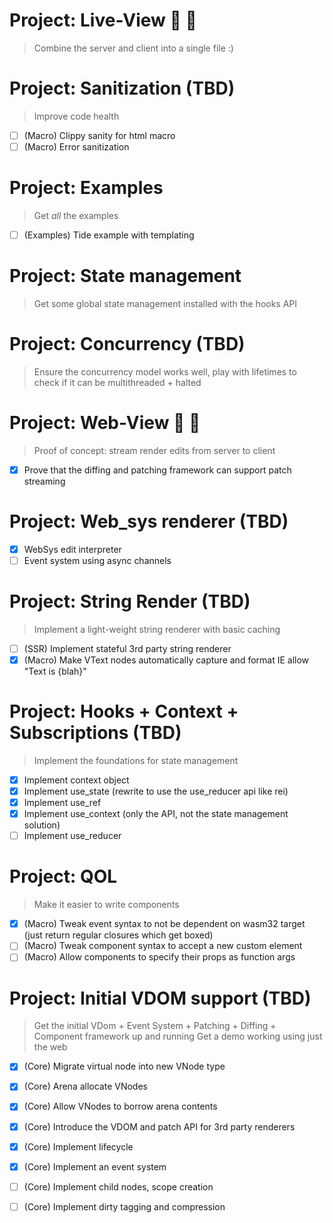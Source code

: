 


# Project: Live-View 🤲 🍨
> Combine the server and client into a single file :) 


# Project: Sanitization (TBD)
> Improve code health
- [ ] (Macro) Clippy sanity for html macro
- [ ] (Macro) Error sanitization

# Project: Examples
> Get *all* the examples
- [ ] (Examples) Tide example with templating

# Project: State management 
> Get some global state management installed with the hooks API


# Project: Concurrency (TBD)
> Ensure the concurrency model works well, play with lifetimes to check if it can be multithreaded + halted


# Project: Web-View 🤲 🍨
> Proof of concept: stream render edits from server to client
- [x] Prove that the diffing and patching framework can support patch streaming

# Project: Web_sys renderer (TBD)
- [x] WebSys edit interpreter
- [ ] Event system using async channels

# Project: String Render (TBD)
> Implement a light-weight string renderer with basic caching 
- [ ] (SSR) Implement stateful 3rd party string renderer
- [x] (Macro) Make VText nodes automatically capture and format IE allow "Text is {blah}"

# Project: Hooks + Context + Subscriptions (TBD)
> Implement the foundations for state management
- [x] Implement context object
- [x] Implement use_state (rewrite to use the use_reducer api like rei)
- [x] Implement use_ref
- [x] Implement use_context (only the API, not the state management solution)
- [ ] Implement use_reducer

# Project: QOL 
> Make it easier to write components
- [x] (Macro) Tweak event syntax to not be dependent on wasm32 target (just return regular closures which get boxed)
- [ ] (Macro) Tweak component syntax to accept a new custom element 
- [ ] (Macro) Allow components to specify their props as function args

# Project: Initial VDOM support (TBD)
> Get the initial VDom + Event System + Patching + Diffing + Component framework up and running
> Get a demo working using just the web
- [x] (Core) Migrate virtual node into new VNode type
- [x] (Core) Arena allocate VNodes
- [x] (Core) Allow VNodes to borrow arena contents
- [x] (Core) Introduce the VDOM and patch API for 3rd party renderers
- [x] (Core) Implement lifecycle
- [x] (Core) Implement an event system 
- [ ] (Core) Implement child nodes, scope creation
- [ ] (Core) Implement dirty tagging and compression

